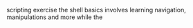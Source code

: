 scripting exercise
the shell basics involves learning navigation, manipulations and more 
while the 
